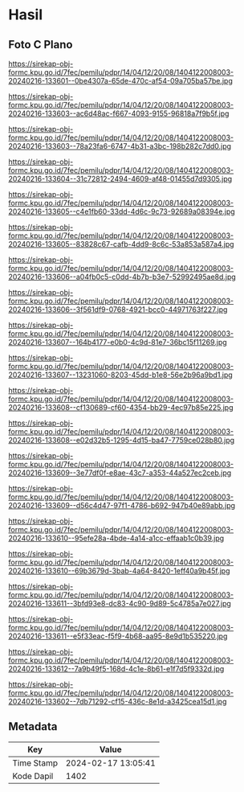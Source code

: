 # Hasil

## Foto C Plano

https://sirekap-obj-formc.kpu.go.id/7fec/pemilu/pdpr/14/04/12/20/08/1404122008003-20240216-133601--0be4307a-65de-470c-af54-09a705ba57be.jpg

https://sirekap-obj-formc.kpu.go.id/7fec/pemilu/pdpr/14/04/12/20/08/1404122008003-20240216-133603--ac6d48ac-f667-4093-9155-96818a7f9b5f.jpg

https://sirekap-obj-formc.kpu.go.id/7fec/pemilu/pdpr/14/04/12/20/08/1404122008003-20240216-133603--78a23fa6-6747-4b31-a3bc-198b282c7dd0.jpg

https://sirekap-obj-formc.kpu.go.id/7fec/pemilu/pdpr/14/04/12/20/08/1404122008003-20240216-133604--31c72812-2494-4609-af48-01455d7d9305.jpg

https://sirekap-obj-formc.kpu.go.id/7fec/pemilu/pdpr/14/04/12/20/08/1404122008003-20240216-133605--c4e1fb60-33dd-4d6c-9c73-92689a08394e.jpg

https://sirekap-obj-formc.kpu.go.id/7fec/pemilu/pdpr/14/04/12/20/08/1404122008003-20240216-133605--83828c67-cafb-4dd9-8c6c-53a853a587a4.jpg

https://sirekap-obj-formc.kpu.go.id/7fec/pemilu/pdpr/14/04/12/20/08/1404122008003-20240216-133606--a04fb0c5-c0dd-4b7b-b3e7-52992495ae8d.jpg

https://sirekap-obj-formc.kpu.go.id/7fec/pemilu/pdpr/14/04/12/20/08/1404122008003-20240216-133606--3f561df9-0768-4921-bcc0-44971763f227.jpg

https://sirekap-obj-formc.kpu.go.id/7fec/pemilu/pdpr/14/04/12/20/08/1404122008003-20240216-133607--164b4177-e0b0-4c9d-81e7-36bc15f11269.jpg

https://sirekap-obj-formc.kpu.go.id/7fec/pemilu/pdpr/14/04/12/20/08/1404122008003-20240216-133607--13231060-8203-45dd-b1e8-56e2b96a9bd1.jpg

https://sirekap-obj-formc.kpu.go.id/7fec/pemilu/pdpr/14/04/12/20/08/1404122008003-20240216-133608--cf130689-cf60-4354-bb29-4ec97b85e225.jpg

https://sirekap-obj-formc.kpu.go.id/7fec/pemilu/pdpr/14/04/12/20/08/1404122008003-20240216-133608--e02d32b5-1295-4d15-ba47-7759ce028b80.jpg

https://sirekap-obj-formc.kpu.go.id/7fec/pemilu/pdpr/14/04/12/20/08/1404122008003-20240216-133609--3e77df0f-e8ae-43c7-a353-44a527ec2ceb.jpg

https://sirekap-obj-formc.kpu.go.id/7fec/pemilu/pdpr/14/04/12/20/08/1404122008003-20240216-133609--d56c4d47-97f1-4786-b692-947b40e89abb.jpg

https://sirekap-obj-formc.kpu.go.id/7fec/pemilu/pdpr/14/04/12/20/08/1404122008003-20240216-133610--95efe28a-4bde-4a14-a1cc-effaab1c0b39.jpg

https://sirekap-obj-formc.kpu.go.id/7fec/pemilu/pdpr/14/04/12/20/08/1404122008003-20240216-133610--69b3679d-3bab-4a64-8420-1eff40a9b45f.jpg

https://sirekap-obj-formc.kpu.go.id/7fec/pemilu/pdpr/14/04/12/20/08/1404122008003-20240216-133611--3bfd93e8-dc83-4c90-9d89-5c4785a7e027.jpg

https://sirekap-obj-formc.kpu.go.id/7fec/pemilu/pdpr/14/04/12/20/08/1404122008003-20240216-133611--e5f33eac-f5f9-4b68-aa95-8e9d1b535220.jpg

https://sirekap-obj-formc.kpu.go.id/7fec/pemilu/pdpr/14/04/12/20/08/1404122008003-20240216-133612--7a9b49f5-168d-4c1e-8b61-e1f7d5f9332d.jpg

https://sirekap-obj-formc.kpu.go.id/7fec/pemilu/pdpr/14/04/12/20/08/1404122008003-20240216-133602--7db71292-cf15-436c-8e1d-a3425cea15d1.jpg


## Metadata

| Key        | Value               |
| ---------- | ------------------- |
| Time Stamp | 2024-02-17 13:05:41 |
| Kode Dapil | 1402                |



